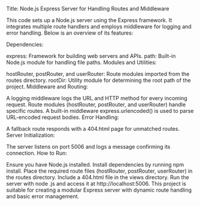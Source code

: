 Title: Node.js Express Server for Handling Routes and Middleware

This code sets up a Node.js server using the Express framework. It integrates multiple route handlers and employs middleware for logging and error handling. Below is an overview of its features:

Dependencies:

express: Framework for building web servers and APIs.
path: Built-in Node.js module for handling file paths.
Modules and Utilities:

hostRouter, postRouter, and userRouter: Route modules imported from the routes directory.
rootDir: Utility module for determining the root path of the project.
Middleware and Routing:

A logging middleware logs the URL and HTTP method for every incoming request.
Route modules (hostRouter, postRouter, and userRouter) handle specific routes.
A built-in middleware express.urlencoded() is used to parse URL-encoded request bodies.
Error Handling:

A fallback route responds with a 404.html page for unmatched routes.
Server Initialization:

The server listens on port 5006 and logs a message confirming its connection.
How to Run:

Ensure you have Node.js installed.
Install dependencies by running npm install.
Place the required route files (hostRouter, postRouter, userRouter) in the routes directory.
Include a 404.html file in the views directory.
Run the server with node <filename>.js and access it at http://localhost:5006.
This project is suitable for creating a modular Express server with dynamic route handling and basic error management.

